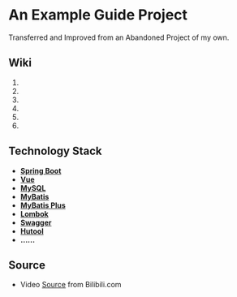 # An Example Guide Project

Transferred and Improved from an Abandoned Project of my own.

## Wiki

1. 
2. 
3. 
4. 
5. 
6. 

## Technology Stack

+ **[Spring Boot](https://spring.io/projects/spring-boot/)**
+ **[Vue](https://cn.vuejs.org/)**
+ **[MySQL](https://www.mysql.com/)**
+ **[MyBatis](https://mybatis.net.cn/)**
+ **[MyBatis Plus](https://baomidou.com/)**
+ **[Lombok](https://projectlombok.org/)**
+ **[Swagger](https://swagger.io/)**
+ **[Hutool](https://www.hutool.cn/)**
+ **......**

## Source

+ Video [Source](https://b23.tv/O8wLw1W) from Bilibili.com
